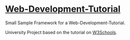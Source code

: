 # [Web-Development-Tutorial](https://hanshar.github.io/Web-Development-Tutorial/index.html)
Small Sample Framework for a Web-Development-Tutorial.

University Project based on the tutorial on [W3Schools](https://www.w3schools.com/html/default.asp).
